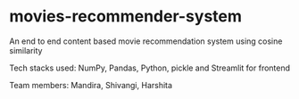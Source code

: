 # movies-recommender-system

An end to end content based movie recommendation system using cosine similarity

Tech stacks used: NumPy, Pandas, Python, pickle and Streamlit for frontend

Team members: Mandira, Shivangi, Harshita
